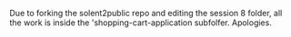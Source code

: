 Due to forking the solent2public repo and editing the session 8 folder, all the work is inside the 'shopping-cart-application subfolfer. Apologies.

